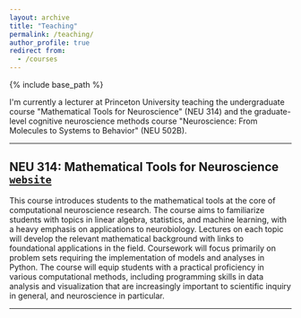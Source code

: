 ```yaml
---
layout: archive
title: "Teaching"
permalink: /teaching/
author_profile: true
redirect from:
  - /courses
---
```


{% include base_path %}

I'm currently a lecturer at Princeton University teaching the undergraduate course "Mathematical Tools for Neuroscience" (NEU 314) and the graduate-level cognitive neuroscience methods course "Neuroscience: From Molecules to Systems to Behavior" (NEU 502B).

---

## NEU 314: Mathematical Tools for Neuroscience [`website`](https://snastase.github.io/teaching/neu314)

This course introduces students to the mathematical tools at the core of computational neuroscience research. The course aims to familiarize students with topics in linear algebra, statistics, and machine learning, with a heavy emphasis on applications to neurobiology. Lectures on each topic will develop the relevant mathematical background with links to foundational applications in the field. Coursework will focus primarily on problem sets requiring the implementation of models and analyses in Python. The course will equip students with a practical proficiency in various computational methods, including programming skills in data analysis and visualization that are increasingly important to scientific inquiry in general, and neuroscience in particular.

---
